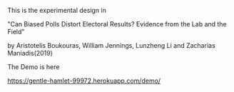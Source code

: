 This is the experimental design in

"Can Biased Polls Distort Electoral Results? Evidence from the Lab and the Field" 

by Aristotelis Boukouras, William Jennings, Lunzheng Li and Zacharias Maniadis(2019)

The Demo is here

https://gentle-hamlet-99972.herokuapp.com/demo/




